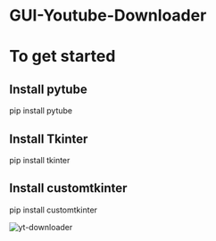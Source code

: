 # GUI-Youtube-Downloader
# To get started
## Install pytube
pip install pytube
## Install Tkinter
pip install tkinter
## Install customtkinter
pip install customtkinter


![yt-downloader](https://github.com/jawadhassan100/GUI-Youtube-Downloader/assets/123384066/7754a515-e846-4d39-b3e8-2085051d2087)

